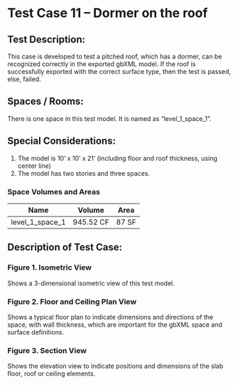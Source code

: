 # Test Case 11 – Dormer on the roof
## Test Description:
This case is developed to test a pitched roof, which has a dormer, can be recognized correctly in the exported gbXML model. If the roof is successfully exported with the correct surface type, then the test is passed, else, failed.
## Spaces / Rooms:
There is one space in this test model. It is named as “level_1_space_1”.
## Special Considerations:
1.	The model is 10’ x 10’ x 21’ (including floor and roof thickness, using center line)
2.	The model has two stories and three spaces.

### Space Volumes and Areas
| Name            | Volume    | Area  |
|-----------------|-----------|-------|
| level_1_space_1 | 945.52 CF | 87 SF |


## Description of Test Case:
### Figure 1. Isometric View
Shows a 3-dimensional isometric view of this test model.
### Figure 2. Floor and Ceiling Plan View
Shows a typical floor plan to indicate dimensions and directions of the space, with wall thickness, which are important for the gbXML space and surface definitions.

### Figure 3. Section View
Shows the elevation view to indicate positions and dimensions of the slab floor, roof or ceiling elements.

